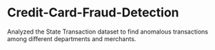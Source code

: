 # Credit-Card-Fraud-Detection
Analyzed the State Transaction dataset to find anomalous transactions among different departments and merchants.
